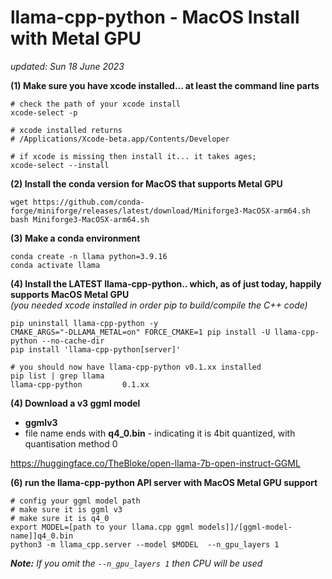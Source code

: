 
# llama-cpp-python - MacOS Install with Metal GPU

*updated: Sun 18 June 2023*

**(1) Make sure you have xcode installed... at least the command line parts**
```
# check the path of your xcode install 
xcode-select -p

# xcode installed returns
# /Applications/Xcode-beta.app/Contents/Developer

# if xcode is missing then install it... it takes ages;
xcode-select --install
```

**(2) Install the conda version for MacOS that supports Metal GPU**
```
wget https://github.com/conda-forge/miniforge/releases/latest/download/Miniforge3-MacOSX-arm64.sh
bash Miniforge3-MacOSX-arm64.sh
```

**(3) Make a conda environment**
```
conda create -n llama python=3.9.16
conda activate llama
```

**(4) Install the LATEST llama-cpp-python.. which, as of just today, happily supports MacOS Metal GPU**  
    *(you needed xcode installed in order pip to build/compile the C++ code)*
```
pip uninstall llama-cpp-python -y
CMAKE_ARGS="-DLLAMA_METAL=on" FORCE_CMAKE=1 pip install -U llama-cpp-python --no-cache-dir
pip install 'llama-cpp-python[server]'

# you should now have llama-cpp-python v0.1.xx installed
pip list | grep llama
llama-cpp-python         0.1.xx      

```

**(4) Download a v3 ggml model**
 - **ggmlv3**
 - file name ends with **q4_0.bin** - indicating it is 4bit quantized, with quantisation method 0

https://huggingface.co/TheBloke/open-llama-7b-open-instruct-GGML


**(6) run the llama-cpp-python API server with MacOS Metal GPU support**
```
# config your ggml model path
# make sure it is ggml v3
# make sure it is q4_0
export MODEL=[path to your llama.cpp ggml models]]/[ggml-model-name]]q4_0.bin
python3 -m llama_cpp.server --model $MODEL  --n_gpu_layers 1
```

***Note:** If you omit the `--n_gpu_layers 1` then CPU will be used*


